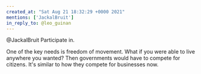 ```yaml
---
created_at: "Sat Aug 21 18:32:29 +0000 2021"
mentions: ['JackalBruit']
in_reply_to: @leo_guinan
---
```


@JackalBruit Participate in. 

One of the key needs is freedom of movement. What if you were able to live anywhere you wanted? Then governments would have to compete for citizens. It's similar to how they compete for businesses now.
